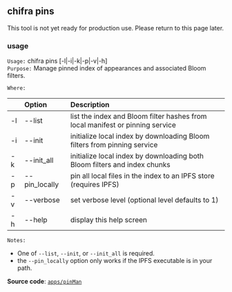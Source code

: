 ## chifra pins

This tool is not yet ready for production use. Please return to this page later.

### usage

`Usage:`    chifra pins [-l|-i|-k|-p|-v|-h]  
`Purpose:`  Manage pinned index of appearances and associated Bloom filters.

`Where:`  

| | Option | Description |
| :----- | :----- | :---------- |
| -l | --list | list the index and Bloom filter hashes from local manifest or pinning service |
| -i | --init | initialize local index by downloading Bloom filters from pinning service |
| -k | --init_all | initialize local index by downloading both Bloom filters and index chunks |
| -p | --pin_locally | pin all local files in the index to an IPFS store (requires IPFS) |
| -v | --verbose | set verbose level (optional level defaults to 1) |
| -h | --help | display this help screen |

`Notes:`

- One of `--list`, `--init`, or `--init_all` is required.
- the `--pin_locally` option only works if the IPFS executable is in your path.

**Source code**: [`apps/pinMan`](https://github.com/TrueBlocks/trueblocks-core/tree/master/src/apps/pinMan)

